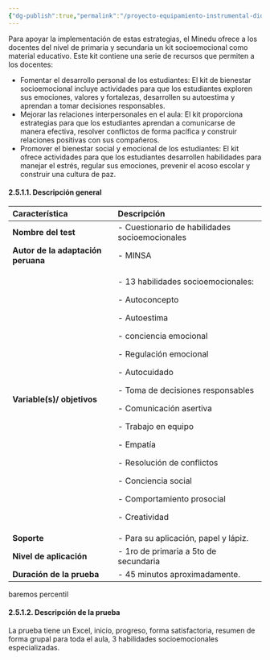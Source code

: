 ```yaml
---
{"dg-publish":true,"permalink":"/proyecto-equipamiento-instrumental-dioses/cuestionario-de-evaluacion-individual-de-habilidades-socioemocionales/"}
---
```


Para apoyar la implementación de estas estrategias, el Minedu ofrece a los docentes del nivel de primaria y secundaria un kit socioemocional como material educativo. Este kit contiene una serie de recursos que permiten a los docentes:
- Fomentar el desarrollo personal de los estudiantes: El kit de bienestar socioemocional incluye actividades para que los estudiantes exploren sus emociones, valores y fortalezas, desarrollen su autoestima y aprendan a tomar decisiones responsables.
- Mejorar las relaciones interpersonales en el aula: El kit proporciona estrategias para que los estudiantes aprendan a comunicarse de manera efectiva, resolver conflictos de forma pacífica y construir relaciones positivas con sus compañeros.
- Promover el bienestar social y emocional de los estudiantes: El kit ofrece actividades para que los estudiantes desarrollen habilidades para manejar el estrés, regular sus emociones, prevenir el acoso escolar y construir una cultura de paz.
#### <a name="_zacahmhte83s"></a>**2.5.1.1. Descripción general**

| **Característica**                 | **Descripción**                                                                                                                                                                                                                                                                                                                                                                                  |
| :--------------------------------- | :----------------------------------------------------------------------------------------------------------------------------------------------------------------------------------------------------------------------------------------------------------------------------------------------------------------------------------------------------------------------------------------------- |
| **Nombre del test**                | - Cuestionario de habilidades socioemocionales                                                                                                                                                                                                                                                                                                                                                   |
| **Autor de la adaptación peruana** | - MINSA                                                                                                                                                                                                                                                                                                                                                                                          |
| **Variable(s)/ objetivos**         | <p>- 13 habilidades socioemocionales: </p><p>- Autoconcepto</p><p>- Autoestima</p><p>- conciencia emocional</p><p>- Regulación emocional</p><p>- Autocuidado</p><p>- Toma de decisiones responsables</p><p>- Comunicación asertiva</p><p>- Trabajo en equipo</p><p>- Empatía</p><p>- Resolución de conflictos</p><p>- Conciencia social</p><p>- Comportamiento prosocial</p><p>- Creatividad</p> |
| **Soporte**                        | - Para su aplicación, papel y lápiz.                                                                                                                                                                                                                                                                                                                                                             |
| **Nivel de aplicación**            | - 1ro de primaria a 5to de secundaria                                                                                                                                                                                                                                                                                                                                                            |
| **Duración de la prueba**          | - 45 minutos aproximadamente.                                                                                                                                                                                                                                                                                                                                                                    |

baremos percentil
#### 2.5.1.2. Descripción de la prueba
La prueba tiene un Excel, inicio, progreso, forma satisfactoria, resumen de forma grupal para toda el aula, 3 habilidades socioemocionales especializadas. 
